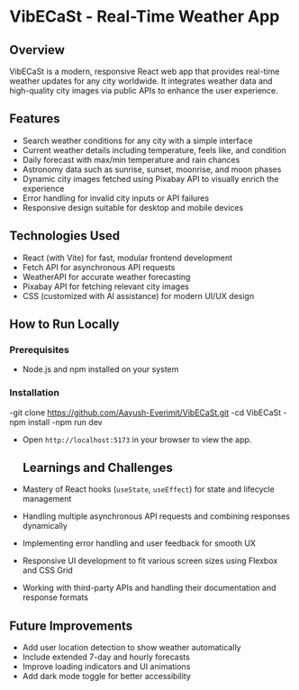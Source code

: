 # VibECaSt - Real-Time Weather App

## Overview

VibECaSt is a modern, responsive React web app that provides real-time weather updates for any city worldwide. It integrates weather data and high-quality city images via public APIs to enhance the user experience.

## Features

- Search weather conditions for any city with a simple interface  
- Current weather details including temperature, feels like, and condition  
- Daily forecast with max/min temperature and rain chances  
- Astronomy data such as sunrise, sunset, moonrise, and moon phases  
- Dynamic city images fetched using Pixabay API to visually enrich the experience  
- Error handling for invalid city inputs or API failures  
- Responsive design suitable for desktop and mobile devices  

## Technologies Used

- React (with Vite) for fast, modular frontend development  
- Fetch API for asynchronous API requests  
- WeatherAPI for accurate weather forecasting  
- Pixabay API for fetching relevant city images  
- CSS (customized with AI assistance) for modern UI/UX design  

## How to Run Locally

### Prerequisites

- Node.js and npm installed on your system

### Installation
-git clone https://github.com/Aayush-Everimit/VibECaSt.git
-cd VibECaSt
-npm install
-npm run dev
- Open `http://localhost:5173` in your browser to view the app.

  ## Learnings and Challenges

- Mastery of React hooks (`useState`, `useEffect`) for state and lifecycle management  
- Handling multiple asynchronous API requests and combining responses dynamically  
- Implementing error handling and user feedback for smooth UX  
- Responsive UI development to fit various screen sizes using Flexbox and CSS Grid  
- Working with third-party APIs and handling their documentation and response formats  

## Future Improvements

- Add user location detection to show weather automatically  
- Include extended 7-day and hourly forecasts  
- Improve loading indicators and UI animations 
- Add dark mode toggle for better accessibility
